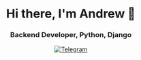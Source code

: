 <div id="header" align="center">
	<h1>Hi there, I'm Andrew 👋</h1>
	<h3>Backend Developer, Python, Django</h3>
</div>
<div id="socials" align="center">
	<a href="[telegram-url](https://t.me/andrew95qq)">
		<img src="https://img.shields.io/badge/Telegram-blue?style=for-the-badge&logo=telegram&logoColor=white" alt="Telegram"/>
	</a>
</div>
